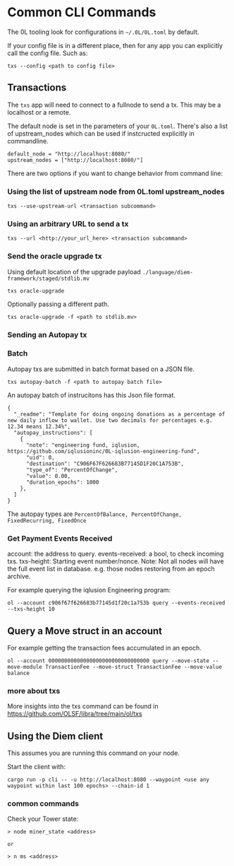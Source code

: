 # Common CLI Commands

The 0L tooling look for configurations in `~/.0L/0L.toml` by default.

If your config file is in a different place, then for any app you can explicitly call the config file. Such as:

`txs --config <path to config file>`

## Transactions

The `txs` app will need to connect to a fullnode to send a tx. This may be a localhost or a remote.

The default node is set in the parameters of your `0L.toml`. There's also a list of upstream_nodes which can be used if instcructed explicitly in commandline.

```
default_node = "http://localhost:8080/"
upstream_nodes = ["http://localhost:8080/"]
```

There are two options if you want to change behavior from command line:

### Using the list of upstream node from 0L.toml upstream_nodes
```
txs --use-upstream-url <transaction subcommand>
```

### Using an arbitrary URL to send a tx
```
txs --url <http://your_url_here> <transaction subcommand>
```

### Send the oracle upgrade tx

Using default location of the upgrade payload `./language/diem-framework/staged/stdlib.mv`
```
txs oracle-upgrade
```

Optionally passing a different path.
```
txs oracle-upgrade -f <path to stdlib.mv>
```

### Sending an Autopay tx

### Batch

Autopay txs are submitted in batch format based on a JSON file.

```
txs autopay-batch -f <path to autopay batch file>
```

An autopay batch of instrucitons has this Json file format.
```
{
  "_readme": "Template for doing ongoing donations as a percentage of new daily inflow to wallet. Use two decimals for percentages e.g. 12.34 means 12.34%",
  "autopay_instructions": [
    {
      "note": "engineering fund, iqlusion, https://github.com/iqlusioninc/0L-iqlusion-engineering-fund",
      "uid": 0,
      "destination": "C906F67F626683B77145D1F20C1A753B",
      "type_of": "PercentOfChange",
      "value": 0.00,
      "duration_epochs": 1000
    },
  ]
}

```

The autopay types are `PercentOfBalance, PercentOfChange, FixedRecurring, FixedOnce`

### Get Payment Events Received
account: the address to query.
events-received: a bool, to check incoming txs.
txs-height: Starting event number/nonce. Note: Not all nodes will have the full event list in database. e.g. those nodes restoring from an epoch archive.

For example querying the iqlusion Engineering program:
```
ol --account c906f67f626683b77145d1f20c1a753b query --events-received --txs-height 10
```

## Query a Move struct in an account

For example getting the transaction fees accumulated in an epoch.
```
ol --account 00000000000000000000000000000000 query --move-state --move-module TransactionFee --move-struct TransactionFee --move-value balance
```

### more about txs

More insights into the txs command can be found in
https://github.com/OLSF/libra/tree/main/ol/txs


## Using the Diem  client

This assumes you are running this command on your node.

Start the client with:

```
cargo run -p cli -- -u http://localhost:8080 --waypoint <use any waypoint within last 100 epochs> --chain-id 1
```

### common commands

Check your Tower state:

```
> node miner_state <address>

or

> n ms <address>
```